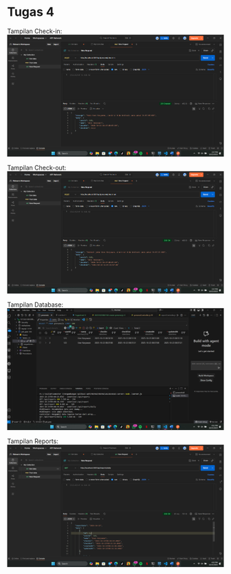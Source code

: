 # Tugas 4

Tampilan Check-in:
![Tampilan Check-in](./ss4/checkin.png)

Tampilan Check-out:
![Tampilan Check-out](./ss4/checkout.png)

Tampilan Database:
![Tampilan Database](./ss4/database.png)

Tampilan Reports:
![Tampilan Reports](./ss4/reports.png)

